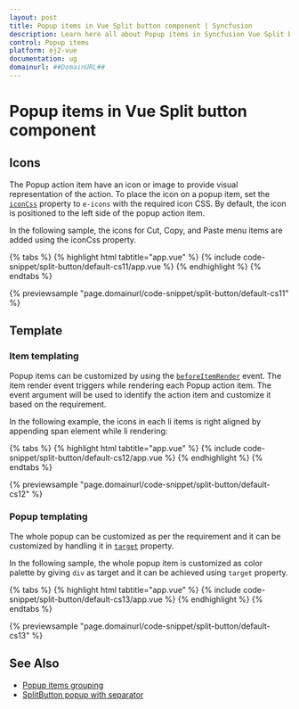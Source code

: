 ```yaml
---
layout: post
title: Popup items in Vue Split button component | Syncfusion
description: Learn here all about Popup items in Syncfusion Vue Split button component of Syncfusion Essential JS 2 and more.
control: Popup items 
platform: ej2-vue
documentation: ug
domainurl: ##DomainURL##
---
```


# Popup items in Vue Split button component

## Icons

The Popup action item have an icon or image to provide visual representation of the action. To place the icon on a popup item, set the [`iconCss`](https://ej2.syncfusion.com/vue/documentation/api/split-button/#iconcss) property to `e-icons` with the required icon CSS. By default, the icon is positioned to the left side of the popup action item.

In the following sample, the icons for Cut, Copy, and Paste menu items are added using the iconCss property.

{% tabs %}
{% highlight html tabtitle="app.vue" %}
{% include code-snippet/split-button/default-cs11/app.vue %}
{% endhighlight %}
{% endtabs %}
        
{% previewsample "page.domainurl/code-snippet/split-button/default-cs11" %}

## Template

### Item templating

Popup items can be customized by using the [`beforeItemRender`](https://ej2.syncfusion.com/vue/documentation/api/split-button/#beforeitemrender) event. The item render event triggers while rendering each Popup action item. The event argument will be used to identify the action item and customize it based on the requirement.

In the following example, the icons in each li items is right aligned by appending span element while li rendering:

{% tabs %}
{% highlight html tabtitle="app.vue" %}
{% include code-snippet/split-button/default-cs12/app.vue %}
{% endhighlight %}
{% endtabs %}
        
{% previewsample "page.domainurl/code-snippet/split-button/default-cs12" %}

### Popup templating

The whole popup can be customized as per the requirement and it can be customized by handling it in [`target`](https://ej2.syncfusion.com/vue/documentation/api/split-button/#target) property.

In the following sample, the whole popup item is customized as color palette by giving `div` as target and it can be achieved using `target` property.

{% tabs %}
{% highlight html tabtitle="app.vue" %}
{% include code-snippet/split-button/default-cs13/app.vue %}
{% endhighlight %}
{% endtabs %}
        
{% previewsample "page.domainurl/code-snippet/split-button/default-cs13" %}

## See Also

* [Popup items grouping](./how-to/group-items-in-popup)
* [SplitButton popup with separator](./icons-and-separator#separator)